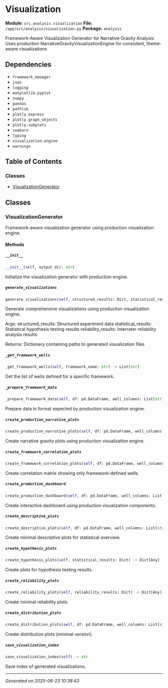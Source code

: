 # Visualization

**Module:** `src.analysis.visualization`
**File:** `/app/src/analysis/visualization.py`
**Package:** `analysis`

Framework-Aware Visualization Generator for Narrative Gravity Analysis
Uses production NarrativeGravityVisualizationEngine for consistent, theme-aware visualizations

## Dependencies

- `framework_manager`
- `json`
- `logging`
- `matplotlib.pyplot`
- `numpy`
- `pandas`
- `pathlib`
- `plotly.express`
- `plotly.graph_objects`
- `plotly.subplots`
- `seaborn`
- `typing`
- `visualization.engine`
- `warnings`

## Table of Contents

### Classes
- [VisualizationGenerator](#visualizationgenerator)

## Classes

### VisualizationGenerator

Framework-aware visualization generator using production visualization engine.

#### Methods

##### `__init__`
```python
__init__(self, output_dir: str)
```

Initialize the visualization generator with production engine.

##### `generate_visualizations`
```python
generate_visualizations(self, structured_results: Dict, statistical_results: Dict, reliability_results: Dict) -> Dict[Any]
```

Generate comprehensive visualizations using production visualization engine.

Args:
    structured_results: Structured experiment data
    statistical_results: Statistical hypothesis testing results
    reliability_results: Interrater reliability analysis results
    
Returns:
    Dictionary containing paths to generated visualization files

##### `_get_framework_wells`
```python
_get_framework_wells(self, framework_name: str) -> List[str]
```

Get the list of wells defined for a specific framework.

##### `_prepare_framework_data`
```python
_prepare_framework_data(self, df: pd.DataFrame, well_columns: List[str], framework_name: str) -> Dict
```

Prepare data in format expected by production visualization engine.

##### `create_production_narrative_plots`
```python
create_production_narrative_plots(self, df: pd.DataFrame, well_columns: List[str], framework_name: str) -> Dict[Any]
```

Create narrative gravity plots using production visualization engine.

##### `create_framework_correlation_plots`
```python
create_framework_correlation_plots(self, df: pd.DataFrame, well_columns: List[str], framework_name: str) -> Dict[Any]
```

Create correlation matrix showing only framework-defined wells.

##### `create_production_dashboard`
```python
create_production_dashboard(self, df: pd.DataFrame, well_columns: List[str], statistical_results: Dict, framework_name: str) -> Dict[Any]
```

Create interactive dashboard using production visualization components.

##### `create_descriptive_plots`
```python
create_descriptive_plots(self, df: pd.DataFrame, well_columns: List[str], framework_name: str) -> Dict[Any]
```

Create minimal descriptive plots for statistical overview.

##### `create_hypothesis_plots`
```python
create_hypothesis_plots(self, statistical_results: Dict) -> Dict[Any]
```

Create plots for hypothesis testing results.

##### `create_reliability_plots`
```python
create_reliability_plots(self, reliability_results: Dict) -> Dict[Any]
```

Create minimal reliability plots.

##### `create_distribution_plots`
```python
create_distribution_plots(self, df: pd.DataFrame, well_columns: List[str]) -> Dict[Any]
```

Create distribution plots (minimal version).

##### `save_visualization_index`
```python
save_visualization_index(self) -> str
```

Save index of generated visualizations.

---

*Generated on 2025-06-23 10:38:43*